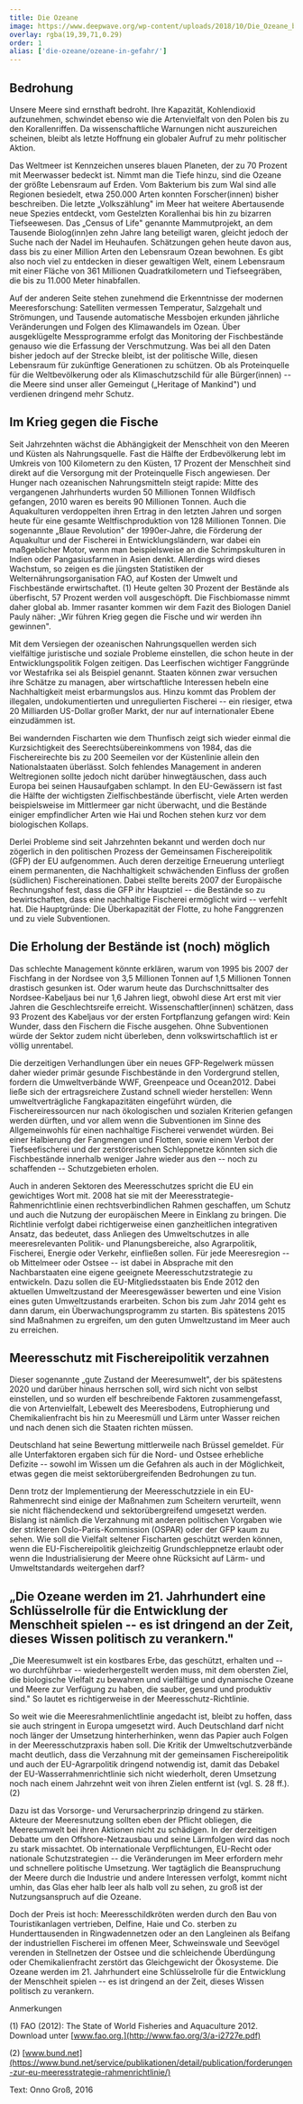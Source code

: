```yaml
---
title: Die Ozeane
image: https://www.deepwave.org/wp-content/uploads/2018/10/Die_Ozeane_bad_icon_B_RGB.jpg
overlay: rgba(19,39,71,0.29)
order: 1
alias: ['die-ozeane/ozeane-in-gefahr/']
---
```


## Bedrohung

Unsere Meere sind ernsthaft bedroht. Ihre Kapazität, Kohlendioxid aufzunehmen, schwindet ebenso wie die Artenvielfalt von den Polen bis zu den Korallenriffen. Da wissenschaftliche Warnungen nicht auszureichen scheinen, bleibt als letzte Hoffnung ein globaler Aufruf zu mehr politischer Aktion.

Das Weltmeer ist Kennzeichen unseres blauen Planeten, der zu 70 Prozent mit Meerwasser bedeckt ist. Nimmt man die Tiefe hinzu, sind die Ozeane der größte Lebensraum auf Erden. Vom Bakterium bis zum Wal sind alle Regionen besiedelt, etwa 250.000 Arten konnten Forscher(innen) bisher beschreiben. Die letzte „Volkszählung" im Meer hat weitere Abertausende neue Spezies entdeckt, vom Gestelzten Korallenhai bis hin zu bizarren Tiefseewesen. Das „Census of Life" genannte Mammutprojekt, an dem Tausende Biolog(inn)en zehn Jahre lang beteiligt waren, gleicht jedoch der Suche nach der Nadel im Heuhaufen. Schätzungen gehen heute davon aus, dass bis zu einer Million Arten den Lebensraum Ozean bewohnen. Es gibt also noch viel zu entdecken in dieser gewaltigen Welt, einem Lebensraum mit einer Fläche von 361 Millionen Quadratkilometern und Tiefseegräben, die bis zu 11.000 Meter hinabfallen.

Auf der anderen Seite stehen zunehmend die Erkenntnisse der modernen Meeresforschung: Satelliten vermessen Temperatur, Salzgehalt und Strömungen, und Tausende automatische Messbojen erkunden jährliche Veränderungen und Folgen des Klimawandels im Ozean. Über ausgeklügelte Messprogramme erfolgt das Monitoring der Fischbestände genauso wie die Erfassung der Verschmutzung. Was bei all den Daten bisher jedoch auf der Strecke bleibt, ist der politische Wille, diesen Lebensraum für zukünftige Generationen zu schützen. Ob als Proteinquelle für die Weltbevölkerung oder als Klimaschutzschild für alle Bürger(innen) -- die Meere sind unser aller Gemeingut („Heritage of Mankind") und verdienen dringend mehr Schutz.

## Im Krieg gegen die Fische

Seit Jahrzehnten wächst die Abhängigkeit der Menschheit von den Meeren und Küsten als Nahrungsquelle. Fast die Hälfte der Erdbevölkerung lebt im Umkreis von 100 Kilometern zu den Küsten, 17 Prozent der Menschheit sind direkt auf die Versorgung mit der Proteinquelle Fisch angewiesen. Der Hunger nach ozeanischen Nahrungsmitteln steigt rapide: Mitte des vergangenen Jahrhunderts wurden 50 Millionen Tonnen Wildfisch gefangen, 2010 waren es bereits 90 Millionen Tonnen. Auch die Aquakulturen verdoppelten ihren Ertrag in den letzten Jahren und sorgen heute für eine gesamte Weltfischproduktion von 128 Millionen Tonnen. Die sogenannte „Blaue Revolution" der 1990er-Jahre, die Förderung der Aquakultur und der Fischerei in Entwicklungsländern, war dabei ein maßgeblicher Motor, wenn man beispielsweise an die Schrimpskulturen in Indien oder Pangasiusfarmen in Asien denkt. Allerdings wird dieses Wachstum, so zeigen es die jüngsten Statistiken der Welternährungsorganisation FAO, auf Kosten der Umwelt und Fischbestände erwirtschaftet. (1) Heute gelten 30 Prozent der Bestände als überfischt, 57 Prozent werden voll ausgeschöpft. Die Fischbiomasse nimmt daher global ab. Immer rasanter kommen wir dem Fazit des Biologen Daniel Pauly näher: „Wir führen Krieg gegen die Fische und wir werden ihn gewinnen".

Mit dem Versiegen der ozeanischen Nahrungsquellen werden sich vielfältige juristische und soziale Probleme einstellen, die schon heute in der Entwicklungspolitik Folgen zeitigen. Das Leerfischen wichtiger Fanggründe vor Westafrika sei als Beispiel genannt. Staaten können zwar versuchen ihre Schätze zu managen, aber wirtschaftliche Interessen hebeln eine Nachhaltigkeit meist erbarmungslos aus. Hinzu kommt das Problem der illegalen, undokumentierten und unregulierten Fischerei -- ein riesiger, etwa 20 Milliarden US-Dollar großer Markt, der nur auf internationaler Ebene einzudämmen ist.

Bei wandernden Fischarten wie dem Thunfisch zeigt sich wieder einmal die Kurzsichtigkeit des Seerechtsübereinkommens von 1984, das die Fischereirechte bis zu 200 Seemeilen vor der Küstenlinie allein den Nationalstaaten überlässt. Solch fehlendes Management in anderen Weltregionen sollte jedoch nicht darüber hinwegtäuschen, dass auch Europa bei seinen Hausaufgaben schlampt. In den EU-Gewässern ist fast die Hälfte der wichtigsten Zielfischbestände überfischt, viele Arten werden beispielsweise im Mittlermeer gar nicht überwacht, und die Bestände einiger empfindlicher Arten wie Hai und Rochen stehen kurz vor dem biologischen Kollaps.

Derlei Probleme sind seit Jahrzehnten bekannt und werden doch nur zögerlich in den politischen Prozess der Gemeinsamen Fischereipolitik (GFP) der EU aufgenommen. Auch deren derzeitige Erneuerung unterliegt einem permanenten, die Nachhaltigkeit schwächenden Einfluss der großen (südlichen) Fischereinationen. Dabei stellte bereits 2007 der Europäische Rechnungshof fest, dass die GFP ihr Hauptziel -- die Bestände so zu bewirtschaften, dass eine nachhaltige Fischerei ermöglicht wird -- verfehlt hat. Die Hauptgründe: Die Überkapazität der Flotte, zu hohe Fanggrenzen und zu viele Subventionen.

## Die Erholung der Bestände ist (noch) möglich

Das schlechte Management könnte erklären, warum von 1995 bis 2007 der Fischfang in der Nordsee von 3,5 Millionen Tonnen auf 1,5 Millionen Tonnen drastisch gesunken ist. Oder warum heute das Durchschnittsalter des Nordsee-Kabeljaus bei nur 1,6 Jahren liegt, obwohl diese Art erst mit vier Jahren die Geschlechtsreife erreicht. Wissenschaftler(innen) schätzen, dass 93 Prozent des Kabeljaus vor der ersten Fortpflanzung gefangen wird: Kein Wunder, dass den Fischern die Fische ausgehen. Ohne Subventionen würde der Sektor zudem nicht überleben, denn volkswirtschaftlich ist er völlig unrentabel.

Die derzeitigen Verhandlungen über ein neues GFP-Regelwerk müssen daher wieder primär gesunde Fischbestände in den Vordergrund stellen, fordern die Umweltverbände WWF, Greenpeace und Ocean2012. Dabei ließe sich der ertragsreichere Zustand schnell wieder herstellen: Wenn umweltverträgliche Fangkapazitäten eingeführt würden, die Fischereiressourcen nur nach ökologischen und sozialen Kriterien gefangen werden dürften, und vor allem wenn die Subventionen im Sinne des Allgemeinwohls für einen nachhaltige Fischerei verwendet würden. Bei einer Halbierung der Fangmengen und Flotten, sowie einem Verbot der Tiefseefischerei und der zerstörerischen Schleppnetze könnten sich die Fischbestände innerhalb weniger Jahre wieder aus den -- noch zu schaffenden -- Schutzgebieten erholen.

Auch in anderen Sektoren des Meeresschutzes spricht die EU ein gewichtiges Wort mit. 2008 hat sie mit der Meeresstrategie-Rahmenrichtlinie einen rechtsverbindlichen Rahmen geschaffen, um Schutz und auch die Nutzung der europäischen Meere in Einklang zu bringen. Die Richtlinie verfolgt dabei richtigerweise einen ganzheitlichen integrativen Ansatz, das bedeutet, dass Anliegen des Umweltschutzes in alle meeresrelevanten Politik- und Planungsbereiche, also Agrarpolitik, Fischerei, Energie oder Verkehr, einfließen sollen. Für jede Meeresregion -- ob Mittelmeer oder Ostsee -- ist dabei in Absprache mit den Nachbarstaaten eine eigene geeignete Meeresschutzstrategie zu entwickeln. Dazu sollen die EU-Mitgliedsstaaten bis Ende 2012 den aktuellen Umweltzustand der Meeresgewässer bewerten und eine Vision eines guten Umweltzustands erarbeiten. Schon bis zum Jahr 2014 geht es dann darum, ein Überwachungsprogramm zu starten. Bis spätestens 2015 sind Maßnahmen zu ergreifen, um den guten Umweltzustand im Meer auch zu erreichen.

## Meeresschutz mit Fischereipolitik verzahnen

Dieser sogenannte „gute Zustand der Meeresumwelt", der bis spätestens 2020 und darüber hinaus herrschen soll, wird sich nicht von selbst einstellen, und so wurden elf beschreibende Faktoren zusammengefasst, die von Artenvielfalt, Lebewelt des Meeresbodens, Eutrophierung und Chemikalienfracht bis hin zu Meeresmüll und Lärm unter Wasser reichen und nach denen sich die Staaten richten müssen.

Deutschland hat seine Bewertung mittlerweile nach Brüssel gemeldet. Für alle Unterfaktoren ergaben sich für die Nord- und Ostsee erhebliche Defizite -- sowohl im Wissen um die Gefahren als auch in der Möglichkeit, etwas gegen die meist sektorübergreifenden Bedrohungen zu tun.

Denn trotz der Implementierung der Meeresschutzziele in ein EU-Rahmenrecht sind einige der Maßnahmen zum Scheitern verurteilt, wenn sie nicht flächendeckend und sektorübergreifend umgesetzt werden. Bislang ist nämlich die Verzahnung mit anderen politischen Vorgaben wie der strikteren Oslo-Paris-Kommission (OSPAR) oder der GFP kaum zu sehen. Wie soll die Vielfalt seltener Fischarten geschützt werden können, wenn die EU-Fischereipolitik gleichzeitig Grundschleppnetze erlaubt oder wenn die Industrialisierung der Meere ohne Rücksicht auf Lärm- und Umweltstandards weitergehen darf?

## „Die Ozeane werden im 21. Jahrhundert eine Schlüsselrolle für die Entwicklung der Menschheit spielen -- es ist dringend an der Zeit, dieses Wissen politisch zu verankern."

„Die Meeresumwelt ist ein kostbares Erbe, das geschützt, erhalten und -- wo durchführbar -- wiederhergestellt werden muss, mit dem obersten Ziel, die biologische Vielfalt zu bewahren und vielfältige und dynamische Ozeane und Meere zur Verfügung zu haben, die sauber, gesund und produktiv sind." So lautet es richtigerweise in der Meeresschutz-Richtlinie.

So weit wie die Meeresrahmenlichtlinie angedacht ist, bleibt zu hoffen, dass sie auch stringent in Europa umgesetzt wird. Auch Deutschland darf nicht noch länger der Umsetzung hinterherhinken, wenn das Papier auch Folgen in der Meeresschutzpraxis haben soll. Die Kritik der Umweltschutzverbände macht deutlich, dass die Verzahnung mit der gemeinsamen Fischereipolitik und auch der EU-Agrarpolitik dringend notwendig ist, damit das Debakel der EU-Wasserrahmenrichtlinie sich nicht wiederholt, deren Umsetzung noch nach einem Jahrzehnt weit von ihren Zielen entfernt ist (vgl. S. 28 ff.). (2)

Dazu ist das Vorsorge- und Verursacherprinzip dringend zu stärken. Akteure der Meeresnutzung sollten eben der Pflicht obliegen, die Meeresumwelt bei ihren Aktionen nicht zu schädigen. In der derzeitigen Debatte um den Offshore-Netzausbau und seine Lärmfolgen wird das noch zu stark missachtet. Ob internationale Verpflichtungen, EU-Recht oder nationale Schutzstrategien -- die Veränderungen im Meer erfordern mehr und schnellere politische Umsetzung. Wer tagtäglich die Beanspruchung der Meere durch die Industrie und andere Interessen verfolgt, kommt nicht umhin, das Glas eher halb leer als halb voll zu sehen, zu groß ist der Nutzungsanspruch auf die Ozeane.

Doch der Preis ist hoch: Meeresschildkröten werden durch den Bau von Touristikanlagen vertrieben, Delfine, Haie und Co. sterben zu Hunderttausenden in Ringwadennetzen oder an den Langleinen als Beifang der industriellen Fischerei im offenen Meer, Schweinswale und Seevögel verenden in Stellnetzen der Ostsee und die schleichende Überdüngung oder Chemikalienfracht zerstört das Gleichgewicht der Ökosysteme. Die Ozeane werden im 21. Jahrhundert eine Schlüsselrolle für die Entwicklung der Menschheit spielen -- es ist dringend an der Zeit, dieses Wissen politisch zu verankern.

Anmerkungen

(1) FAO (2012): The State of World Fisheries and Aquaculture 2012.\
Download unter [www.fao.org.](http://www.fao.org/3/a-i2727e.pdf)

(2) [www.bund.net](https://www.bund.net/service/publikationen/detail/publication/forderungen-zur-eu-meeresstrategie-rahmenrichtlinie/)

Text: Onno Groß, 2016